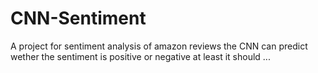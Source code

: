 # CNN-Sentiment
A project for sentiment analysis of amazon reviews 
the CNN can predict wether the sentiment is positive or negative
at least it should
...
